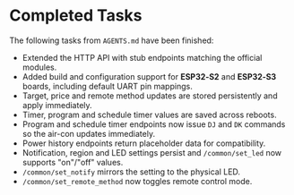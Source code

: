 # Completed Tasks

The following tasks from `AGENTS.md` have been finished:

- Extended the HTTP API with stub endpoints matching the official modules.
- Added build and configuration support for **ESP32‑S2** and **ESP32‑S3** boards, including default UART pin mappings.
- Target, price and remote method updates are stored persistently and apply immediately.
- Timer, program and schedule timer values are saved across reboots.
- Program and schedule timer endpoints now issue `DJ` and `DK` commands so the
  air-con updates immediately.
- Power history endpoints return placeholder data for compatibility.
- Notification, region and LED settings persist and `/common/set_led` now supports "on"/"off" values.
- `/common/set_notify` mirrors the setting to the physical LED.
- `/common/set_remote_method` now toggles remote control mode.

